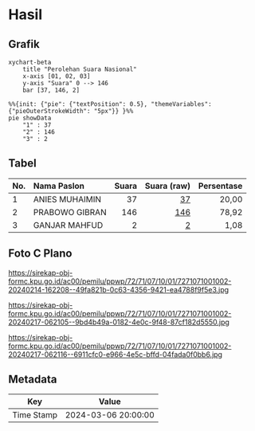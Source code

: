 # Hasil

## Grafik

```mermaid
xychart-beta
    title "Perolehan Suara Nasional"
    x-axis [01, 02, 03]
    y-axis "Suara" 0 --> 146
    bar [37, 146, 2]
```

```mermaid
%%{init: {"pie": {"textPosition": 0.5}, "themeVariables": {"pieOuterStrokeWidth": "5px"}} }%%
pie showData
    "1" : 37
    "2" : 146
    "3" : 2
```

## Tabel

| No. | Nama Paslon    | Suara | Suara (raw) | Persentase |
|:--- |:-------------- | -----:| -----------:| ----------:|
| 1   | ANIES MUHAIMIN | 37    | [37][p-1]   | 20,00      |
| 2   | PRABOWO GIBRAN | 146   | [146][p-2]  | 78,92      |
| 3   | GANJAR MAHFUD  | 2     | [2][p-3]    | 1,08       |


[p-1]: https://github.com/gigit-pemilu/pemilu-2024/blob/main/pilpres/hitung-suara/sub/72-sulawesi-tengah/sub/71-kota-palu/sub/07-tawaeli/sub/1001-pantoloan/sub/002-tps/sub/paslon-1.txt
[p-2]: https://github.com/gigit-pemilu/pemilu-2024/blob/main/pilpres/hitung-suara/sub/72-sulawesi-tengah/sub/71-kota-palu/sub/07-tawaeli/sub/1001-pantoloan/sub/002-tps/sub/paslon-2.txt
[p-3]: https://github.com/gigit-pemilu/pemilu-2024/blob/main/pilpres/hitung-suara/sub/72-sulawesi-tengah/sub/71-kota-palu/sub/07-tawaeli/sub/1001-pantoloan/sub/002-tps/sub/paslon-3.txt

## Foto C Plano

https://sirekap-obj-formc.kpu.go.id/ac00/pemilu/ppwp/72/71/07/10/01/7271071001002-20240214-162208--49fa821b-0c63-4356-9421-ea4788f9f5e3.jpg

https://sirekap-obj-formc.kpu.go.id/ac00/pemilu/ppwp/72/71/07/10/01/7271071001002-20240217-062105--9bd4b49a-0182-4e0c-9f48-87cf182d5550.jpg

https://sirekap-obj-formc.kpu.go.id/ac00/pemilu/ppwp/72/71/07/10/01/7271071001002-20240217-062116--6911cfc0-e966-4e5c-bffd-04fada0f0bb6.jpg


## Metadata

| Key        | Value               |
| ---------- | ------------------- |
| Time Stamp | 2024-03-06 20:00:00 |



